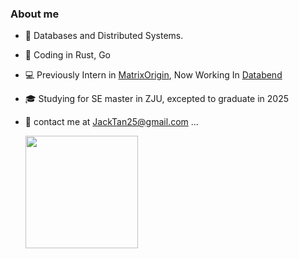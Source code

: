 <h3> About me </h3>

* 🌱 Databases and Distributed Systems.
* 💼 Coding in Rust, Go
* 💻 Previously Intern in [MatrixOrigin](https://github.com/matrixorigin), Now Working In [Databend](https://github.com/datafuselabs/databend)
* 🎓 Studying for SE master in ZJU, excepted to graduate in 2025

* 📮 contact me at JackTan25@gmail.com
...

  <img height="180em" src="https://github-readme-stats-ten-phi-92.vercel.app/api?username=JackTan25&theme=dark&show_icons=true" />